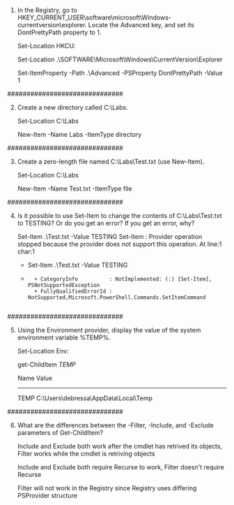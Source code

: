 1. In the Registry, go to HKEY_CURRENT_USER\software\microsoft\Windows\-currentversion\explorer. Locate the Advanced key, and set its DontPrettyPath property to 1.

    Set-Location HKCU:

    Set-Location .\SOFTWARE\Microsoft\Windows\CurrentVersion\Explorer

    Set-ItemProperty -Path .\Advanced -PSProperty DontPrettyPath -Value 1

##############################

2. Create a new directory called C:\Labs.

    Set-Location C:\Labs

    New-Item -Name Labs -ItemType directory

##############################

3. Create a zero-length file named C:\Labs\Test.txt (use New-Item).

    Set-Location C:\Labs

    New-Item -Name Test.txt -ItemType file

##############################

4. Is it possible to use Set-Item to change the contents of C:\Labs\Test.txt to TESTING? Or do you get an error? If you get an error, why?

    Set-Item .\Test.txt -Value TESTING
    Set-Item : Provider operation stopped because the provider does not support this operation.
    At line:1 char:1
    + Set-Item .\Test.txt -Value TESTING
    + ~~~~~~~~~~~~~~~~~~~~~~~~~~~~~~~~~~
        + CategoryInfo          : NotImplemented: (:) [Set-Item], PSNotSupportedException
        + FullyQualifiedErrorId : NotSupported,Microsoft.PowerShell.Commands.SetItemCommand


##############################

5. Using the Environment provider, display the value of the system environment variable %TEMP%.

    Set-Location Env:

    get-ChildItem *TEMP*

    Name                           Value
    ----                           -----
    TEMP                           C:\Users\debressa\AppData\Local\Temp

##############################

6. What are the differences between the -Filter, -Include, and -Exclude parameters of Get-ChildItem?

    Include and Exclude both work after the cmdlet has retrived its objects, Filter works while the cmdlet is retriving objects

    Include and Exclude both require Recurse to work, Filter doesn't require Recurse

    Filter will not work in the Registry since Registry uses differing PSProvider structure
